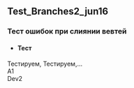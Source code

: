 <h2>Test_Branches2_jun16</h2>
<h3>Тест ошибок при слиянии вевтей</h3>


* #### Тест
Тестируем, Тестируем,... <br/>
A1 <br/>
Dev2
